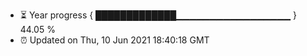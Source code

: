 - ⏳ Year progress { █████████████▁▁▁▁▁▁▁▁▁▁▁▁▁▁▁▁▁ } 44.05 %
- ⏰ Updated on Thu, 10 Jun 2021 18:40:18 GMT

